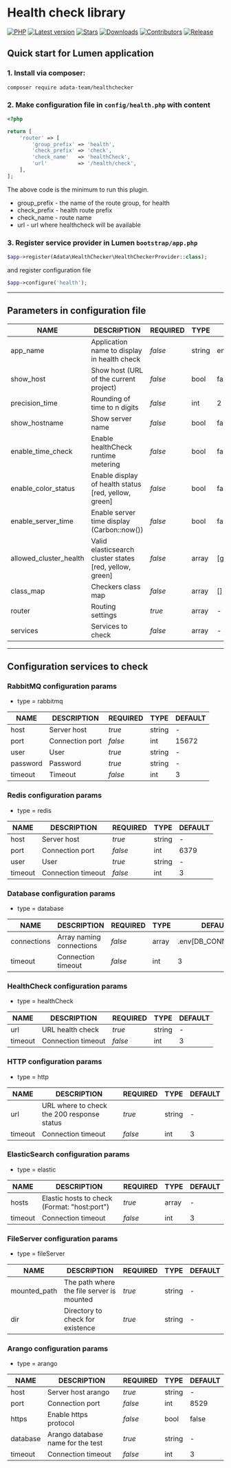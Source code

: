 # Health check library
[![PHP](https://img.shields.io/packagist/php-v/adata-team/healthchecker)](https://packagist.org/packages/adata-team/healthchecker)
[![Latest version](https://img.shields.io/packagist/v/adata-team/healthchecker)](https://packagist.org/packages/adata-team/healthchecker)
[![Stars](https://img.shields.io/packagist/stars/adata-team/healthchecker)](https://packagist.org/packages/adata-team/healthchecker)
[![Downloads](https://img.shields.io/packagist/dt/adata-team/healthchecker)](https://packagist.org/packages/adata-team/healthchecker)
[![Contributors](https://img.shields.io/github/contributors-anon/adata-team/healthcheck)](https://github.com/adata-team/healthcheck)
[![Release](https://img.shields.io/github/v/release/adata-team/healthcheck)](https://github.com/adata-team/healthcheck)

## Quick start for Lumen application 

### 1. Install via composer:
```shell
composer require adata-team/healthchecker
```
### 2. Make configuration file in `config/health.php` with content
```php
<?php

return [
    'router' => [
        'group_prefix' => 'health',
        'check_prefix' => 'check',
        'check_name'   => 'healthCheck',
        'url'          => '/health/check',
    ],
];
```
The above code is the minimum to run this plugin.
* group_prefix - the name of the route group, for health
* check_prefix - health route prefix
* check_name   - route name
* url          - url where healthcheck will be available
### 3. Register service provider in Lumen `bootstrap/app.php`
```php
$app->register(Adata\HealthChecker\HealthCheckerProvider::class);
```
and register configuration file
```php
$app->configure('health');
```
------------------------
## Parameters in configuration file

| NAME                   | DESCRIPTION                                             |  REQUIRED  | TYPE   | DEFAULT       | EXAMPLE                                                                                                          |
|------------------------|---------------------------------------------------------|------------|--------|---------------|------------------------------------------------------------------------------------------------------------------|
| app_name               | Application name to display in health check             |  *false*   | string | env[APP_NAME] | 'Project'                                                                                                        |
| show_host              | Show host (URL of the current project)                  |  *false*   | bool   | false         | true                                                                                                             |
| precision_time         | Rounding of time to n digits                            |  *false*   | int    | 2             | 4                                                                                                                |
| show_hostname          | Show server name                                        |  *false*   | bool   | false         | true                                                                                                             |
| enable_time_check      | Enable healthCheck runtime metering                     |  *false*   | bool   | false         | true                                                                                                             |
| enable_color_status    | Enable display of health status [red, yellow, green]    |  *false*   | bool   | false         | true                                                                                                             |
| enable_server_time     | Enable server time display (Carbon::now())              |  *false*   | bool   | false         | true                                                                                                             |
| allowed_cluster_health | Valid elasticsearch cluster states [red, yellow, green] |  *false*   | array  | [green]       | [yellow, green]                                                                                                  |
| class_map              | Checkers class map                                      |  *false*   | array  | []            | ['database' => Adata\HealthChecker\Checkers\DatabaseChecker::class]                                              |
| router                 | Routing settings                                        |  *true*    | array  | -             | ['group_prefix' => 'health', 'check_prefix' => 'check', 'check_name' => 'healthCheck', 'url' => '/health/check'] |
| services               | Services to check                                       |  *false*   | array  | -             | ['db' => ['type' => 'database', 'connections' => ['pgsql']]                                                      |

------------------------
## Configuration services to check
### RabbitMQ configuration params
- type = rabbitmq

| NAME     | DESCRIPTION     |  REQUIRED  | TYPE   | DEFAULT |
|----------|-----------------|------------|--------|---------|
| host     | Server host     |   *true*   | string |    -    |
| port     | Connection port |   *false*  | int    |  15672  |
| user     | User            |   *true*   | string |    -    |
| password | Password        |   *true*   | string |    -    |
| timeout  | Timeout         |   *false*  | int    |    3    |

### Redis configuration params
- type = redis

| NAME     | DESCRIPTION        |  REQUIRED  | TYPE   | DEFAULT |
|----------|--------------------|------------|--------|---------|
| host     | Server host        |   *true*   | string |    -    |
| port     | Connection port    |   *false*  | int    |  6379   |
| user     | User               |   *true*   | string |    -    |
| timeout  | Connection timeout |   *false*  | int    |    3    |

### Database configuration params
- type = database

| NAME         | DESCRIPTION              |  REQUIRED  | TYPE   | DEFAULT             |
|--------------|--------------------------|------------|--------|---------------------|
| connections  | Array naming connections |   *false*  | array  | .env[DB_CONNECTION] |
| timeout      | Connection timeout       |   *false*  | int    |    3                |

### HealthCheck configuration params
- type = healthCheck

| NAME     | DESCRIPTION        |  REQUIRED  | TYPE   | DEFAULT |
|----------|--------------------|------------|--------|---------|
| url      | URL health check   |   *true*   | string |    -    |
| timeout  | Connection timeout |   *false*  | int    |    3    |

### HTTP configuration params
- type = http

| NAME     | DESCRIPTION                                  |  REQUIRED  | TYPE   | DEFAULT |
|----------|----------------------------------------------|------------|--------|---------|
| url      | URL where to check the 200 response status   |   *true*   | string |    -    |
| timeout  | Connection timeout                           |   *false*  | int    |    3    |

### ElasticSearch configuration params
- type = elastic

| NAME     | DESCRIPTION                                  |  REQUIRED  | TYPE   | DEFAULT |
|----------|----------------------------------------------|------------|--------|---------|
| hosts    | Elastic hosts to check (Format: "host:port") |   *true*   | array  |    -    |
| timeout  | Connection timeout                           |   *false*  | int    |    3    |

### FileServer configuration params
- type = fileServer

| NAME         | DESCRIPTION                                  |  REQUIRED  | TYPE   | DEFAULT |
|--------------|----------------------------------------------|------------|--------|---------|
| mounted_path | The path where the file server is mounted    |   *true*   | string |    -    |
| dir          | Directory to check for existence             |   *true*   | string |    -    |

### Arango configuration params
- type = arango

| NAME     | DESCRIPTION                       |  REQUIRED  | TYPE   | DEFAULT |
|----------|-----------------------------------|------------|--------|---------|
| host     | Server host arango                |   *true*   | string |    -    |
| port     | Connection port                   |   *false*  | int    |  8529   |
| https    | Enable https protocol             |   *false*  | bool   |  false  |
| database | Arango database name for the test |   *true*   | string |    -    |
| timeout  | Connection timeout                |   *false*  | int    |    3    |
